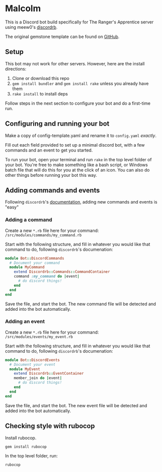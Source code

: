 # Malcolm

This is a Discord bot build specifically for The Ranger's Apprentice server using meew0's [discordrb](https://github.com/meew0/discordrb).

The original gemstone template can be found on [GitHub](https://github.com/z64/gemstone).
## Setup

This bot may not work for other servers. However, here are the install directions:
1. Clone or download this repo
2. `gem install bundler` and `gem install rake` unless you already have them
3. `rake install` to install deps 

Follow steps in the next section to configure your bot and do a first-time run.

## Configuring and running your bot

Make a copy of config-template.yaml and rename it to `config.yaml` *exactly*.

Fill out each field provided to set up a minimal discord bot, with a few commands and an event to get you started.

To run your bot, open your terminal and run `rake` in the top level folder of your bot. You're free to make something like a bash script, or Windows batch file that will do this for you at the click of an icon. You can also do other things before running your bot this way.

## Adding commands and events

Following `discordrb`'s [documentation](http://www.rubydoc.info/gems/discordrb), adding new commands and events is "easy"

### Adding a command

Create a new `*.rb` file here for your command: `/src/modules/commands/my_command.rb`

Start with the following structure, and fill in whatever you would like that command to do, following `discordrb`'s documenation:

```ruby
module Bot::DiscordCommands
  # Document your command
  module MyCommand
    extend Discordrb::Commands::CommandContainer
    command :my_command do |event|
      # do discord things!
    end
  end
end
```

Save the file, and start the bot. The new command file will be detected and added into the bot automatically.

### Adding an event

Create a new `*.rb` file here for your command: `/src/modules/events/my_event.rb`

Start with the following structure, and fill in whatever you would like that command to do, following `discordrb`'s documenation:

```ruby
module Bot::DiscordEvents
  # Document your event 
  module MyEvent
    extend Discordrb::EventContainer
    member_join do |event|
      # do discord things!
    end
  end
end
```

Save the file, and start the bot. The new event file will be detected and added into the bot automatically.

## Checking style with rubocop

Install rubocop.

`gem install rubocop`

In the top level folder, run:

`rubocop`
